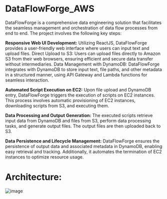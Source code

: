# DataFlowForge_AWS

DataFlowForge is a comprehensive data engineering solution that facilitates the seamless management and orchestration of data flow processes from end to end. The project involves the following key steps:

**Responsive Web UI Development:** Utilizing ReactJS, DataFlowForge provides a user-friendly web interface where users can input text and upload files.
Direct Upload to S3: Users can upload files directly to Amazon S3 from their web browsers, ensuring efficient and secure data transfer without intermediaries.
Data Management with DynamoDB: DataFlowForge integrates with DynamoDB to store input text, file paths, and other metadata in a structured manner, using API Gateway and Lambda functions for seamless interaction.

**Automated Script Execution on EC2:** Upon file upload and DynamoDB entry, DataFlowForge triggers the execution of scripts on EC2 instances. This process involves automatic provisioning of EC2 instances, downloading scripts from S3, and executing them.

**Data Processing and Output Generation:** The executed scripts retrieve input data from DynamoDB and files from S3, perform data processing tasks, and generate output files. The output files are then uploaded back to S3.

**Data Persistence and Lifecycle Management:** DataFlowForge ensures the persistence of output data and associated metadata in DynamoDB, enabling easy retrieval and tracking. Additionally, it automates the termination of EC2 instances to optimize resource usage.


# Architecture:

![image](https://github.com/AkhilaKamma/DataFlowForge_AWS/assets/22701124/01cf70fc-f38d-4184-aeca-0f11d53aa41a)
